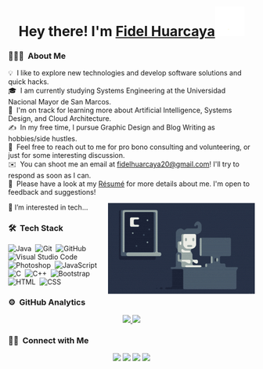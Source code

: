 
<h1 align="center">Hey there! I'm <a href="https://www.fidelhuarcaya.dev">Fidel Huarcaya</a><img src="https://github.com/Kathryn-Jie/Kathryn-Jie/blob/main/wave.gif" width="60px"/></h1>


### 👨🏻‍💻 &nbsp;About Me

💡 &nbsp;I like to explore new technologies and develop software solutions and quick hacks.\
🎓 &nbsp;I am currently studying Systems Engineering at the Universidad Nacional Mayor de San Marcos.\
🌱 &nbsp;I'm on track for learning more about Artificial Intelligence, Systems Design, and Cloud Architecture.\
✍️ &nbsp;In my free time, I pursue Graphic Design and Blog Writing as hobbies/side hustles.\
💬 &nbsp;Feel free to reach out to me for pro bono consulting and volunteering, or just for some interesting discussion.\
✉️ &nbsp;You can shoot me an email at fidelhuarcaya20@gmail.com! I'll try to respond as soon as I can.\
📄 &nbsp;Please have a look at my [Résumé](https://fidelhuarcaya.dev/assets/files/CV%20FIDEL%20HUARCAYA.pdf) for more details about me. I'm open to feedback and suggestions!

<img alt="Night Coding" src="https://raw.githubusercontent.com/AVS1508/AVS1508/master/assets/Night-Coding.gif" align="right"/>
 👀 I’m interested in tech...

### 🛠 &nbsp;Tech Stack

![Java](https://img.shields.io/badge/-Java-05122A?style=flat&logo=Java&logoColor=FFA518)&nbsp;
![Git](https://img.shields.io/badge/-Git-05122A?style=flat&logo=git)&nbsp;
![GitHub](https://img.shields.io/badge/-GitHub-05122A?style=flat&logo=github)&nbsp;
![Visual Studio Code](https://img.shields.io/badge/-Visual%20Studio%20Code-05122A?style=flat&logo=visual-studio-code&logoColor=007ACC)&nbsp;
![Photoshop](https://img.shields.io/badge/-Photoshop-05122A?style=flat&logo=adobe-photoshop)&nbsp;
![JavaScript](https://img.shields.io/badge/-JavaScript-05122A?style=flat&logo=javascript)&nbsp;
![C](https://img.shields.io/badge/-C-05122A?style=flat&logo=C&logoColor=A8B9CC)&nbsp;
![C++](https://img.shields.io/badge/-C++-05122A?style=flat&logo=C%2B%2B&logoColor=00599C)&nbsp;
![Bootstrap](https://img.shields.io/badge/-Bootstrap-05122A?style=flat&logo=bootstrap&logoColor=563D7C)\
![HTML](https://img.shields.io/badge/-HTML-05122A?style=flat&logo=HTML5)&nbsp;
![CSS](https://img.shields.io/badge/-CSS-05122A?style=flat&logo=CSS3&logoColor=1572B6)&nbsp;



### ⚙️ &nbsp;GitHub Analytics

<p align="center">
<a href="https://github.com/fidelhuarcaya">
  <img height="180em" src="https://github-readme-stats.vercel.app/api?username=fidelhuarcaya&theme=algolia"/>
  <img height="180em" src="https://github-readme-stats-eight-theta.vercel.app/api/top-langs/?username=fidelhuarcaya&layout=compact&langs_count=8&theme=algolia"/>
</a>
</p>


### 🤝🏻 &nbsp;Connect with Me

<p align="center">
<a href="https://www.fidelhuarcaya.dev"><img src="https://img.shields.io/badge/website-000000?style=for-the-badge&logo=About.me&logoColor=white"/></a>
<a href="https://linkedin.com/in/fidelhuarcaya"><img src="https://img.shields.io/badge/LinkedIn-0077B5?style=for-the-badge&logo=linkedin&logoColor=white"/></a>
<a href="mailto:fidelhuarcaya20@gmail.com"><img src="https://img.shields.io/badge/Gmail-D14836?style=for-the-badge&logo=gmail&logoColor=white"/></a>
<a href="https://instagram.com/fidel.huarcaya"><img src="https://img.shields.io/badge/Instagram-E4405F?style=for-the-badge&logo=instagram&logoColor=white"/></a>
</p>
 
